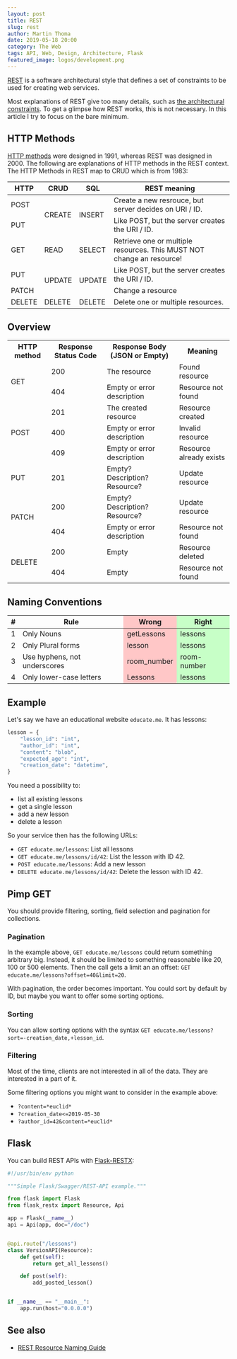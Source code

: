 ```yaml
---
layout: post
title: REST
slug: rest
author: Martin Thoma
date: 2019-05-18 20:00
category: The Web
tags: API, Web, Design, Architecture, Flask
featured_image: logos/development.png
---
```

[REST](https://en.wikipedia.org/wiki/Representational_state_transfer) is a
software architectural style that defines a set of constraints to be used for
creating web services.

Most explanations of REST give too many details, such as [the architectural constraints](https://en.wikipedia.org/wiki/Representational_state_transfer#Architectural_constraints). To get a glimpse how REST works, this is not necessary. In this article I try to focus on the bare minimum.


## HTTP Methods

[HTTP methods](https://developer.mozilla.org/de/docs/Web/HTTP/Methods) were
designed in 1991, whereas REST was designed in 2000. The following are
explanations of HTTP methods in the REST context. The HTTP Methods in REST map
to CRUD which is from 1983:

<table class="table">
    <thead>
    <tr>
        <th>HTTP</th>
        <th>CRUD</th>
        <th>SQL</th>
        <th>REST meaning</th>
    </tr>
    </thead>
    <tbody>
    <tr>
        <td>POST</td>
        <td rowspan="2">CREATE</td>
        <td rowspan="2">INSERT</td>
        <td>Create a new resrouce, but server decides on URI / ID.</td>
    </tr>
    <tr>
        <td>PUT</td>
        <td>Like POST, but the server creates the URI / ID.</td>
    </tr>
    <tr>
        <td>GET</td>
        <td>READ</td>
        <td>SELECT</td>
        <td>Retrieve one or multiple resources. This MUST NOT change an resource!</td>
    </tr>
    <tr>
        <td>PUT</td>
        <td rowspan="2">UPDATE</td>
        <td rowspan="2">UPDATE</td>
        <td>Like POST, but the server creates the URI / ID.</td>
    </tr>
    <tr>
        <td>PATCH</td>
        <td>Change a resource</td>
    </tr>
    <tr>
        <td>DELETE</td>
        <td>DELETE</td>
        <td>DELETE</td>
        <td>Delete one or multiple resources.</td>
    </tr>
    </tbody>
</table>


## Overview

<table class="table">
    <tr>
        <th>HTTP method</th>
        <th>Response Status Code</th>
        <th>Response Body (JSON or Empty)</th>
        <th>Meaning</th>
    </tr>
    <tr>
        <td rowspan="2">GET</td>
        <td>200</td>
        <td>The resource</td>
        <td>Found resource</td>
    </tr>
    <tr>
        <td>404</td>
        <td>Empty or error description</td>
        <td>Resource not found</td>
    </tr>
    <tr>
        <td rowspan="3">POST</td>
        <td>201</td>
        <td>The created resource</td>
        <td>Resource created</td>
    </tr>
    <tr>
        <td>400</td>
        <td>Empty or error description</td>
        <td>Invalid resource</td>
    </tr>
    <tr>
        <td>409</td>
        <td>Empty or error description</td>
        <td>Resource already exists</td>
    </tr>
    <tr>
        <td>PUT</td>
        <td>201</td>
        <td>Empty? Description? Resource?</td>
        <td>Update resource</td>
    </tr>
    <tr>
        <td rowspan="2">PATCH</td>
        <td>200</td>
        <td>Empty? Description? Resource?</td>
        <td>Update resource</td>
    </tr>
    <tr>
        <td>404</td>
        <td>Empty or error description</td>
        <td>Resource not found</td>
    </tr>
    <tr>
        <td rowspan="2">DELETE</td>
        <td>200</td>
        <td>Empty</td>
        <td>Resource deleted</td>
    </tr>
    <tr>
        <td>404</td>
        <td>Empty</td>
        <td>Resource not found</td>
    </tr>
</table>


## Naming Conventions

<table class="table">
    <thead>
    <tr>
        <th>#</th>
        <th>Rule</th>
        <th style="background-color: #ffc7c7;">Wrong</th>
        <th style="background-color: #c7ffc7;">Right</th>
    </tr>
    </thead>
    <tbody>
    <tr>
        <td>1</td>
        <td>Only Nouns</td>
        <td style="background-color: #ffc7c7;">getLessons</td>
        <td style="background-color: #c7ffc7;">lessons</td>
    </tr>
    <tr>
        <td>2</td>
        <td>Only Plural forms</td>
        <td style="background-color: #ffc7c7;">lesson</td>
        <td style="background-color: #c7ffc7;">lessons</td>
    </tr>
    <tr>
        <td>3</td>
        <td>Use hyphens, not underscores</td>
        <td style="background-color: #ffc7c7;">room_number</td>
        <td style="background-color: #c7ffc7;">room-number</td>
    </tr>
    <tr>
        <td>4</td>
        <td>Only lower-case letters</td>
        <td style="background-color: #ffc7c7;">Lessons</td>
        <td style="background-color: #c7ffc7;">lessons</td>
    </tr>
    </tbody>
</table>


## Example

Let's say we have an educational website `educate.me`. It has lessons:

```python
lesson = {
    "lesson_id": "int",
    "author_id": "int",
    "content": "blob",
    "expected_age": "int",
    "creation_date": "datetime",
}
```

You need a possibility to:

* list all existing lessons
* get a single lesson
* add a new lesson
* delete a lesson

So your service then has the following URLs:

* `GET educate.me/lessons`: List all lessons
* `GET educate.me/lessons/id/42`: List the lesson with ID 42.
* `POST educate.me/lessons`: Add a new lesson
* `DELETE educate.me/lessons/id/42`: Delete the lesson with ID 42.


## Pimp GET

You should provide filtering, sorting, field selection and pagination for
collections.

### Pagination

In the example above, `GET educate.me/lessons` could return
something arbitrary big. Instead, it should be limited to something reasonable
like 20, 100 or 500 elements. Then the call gets a limit an an offset:
`GET educate.me/lessons?offset=40&limit=20`.

With pagination, the order becomes important. You could sort by default by ID,
but maybe you want to offer some sorting options.

### Sorting

You can allow sorting options with the syntax
`GET educate.me/lessons?sort=-creation_date,+lesson_id`.

### Filtering

Most of the time, clients are not interested in all of the data. They are
interested in a part of it.

Some filtering options you might want to consider in the example above:

* `?content=*euclid*`
* `?creation_date<=2019-05-30`
* `?author_id=42&content=*euclid*`


## Flask

You can build REST APIs with [Flask-RESTX](https://flask-restx.readthedocs.io/en/latest/):

```python
#!/usr/bin/env python

"""Simple Flask/Swagger/REST-API example."""

from flask import Flask
from flask_restx import Resource, Api

app = Flask(__name__)
api = Api(app, doc="/doc")


@api.route("/lessons")
class VersionAPI(Resource):
    def get(self):
        return get_all_lessons()

    def post(self):
        add_posted_lesson()


if __name__ == "__main__":
    app.run(host="0.0.0.0")
```

## See also

* [REST Resource Naming Guide](https://restfulapi.net/resource-naming/)
